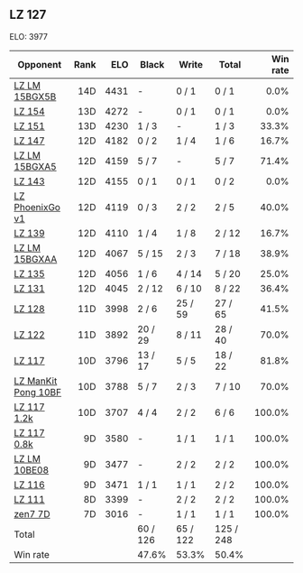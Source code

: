 ## LZ 127 ##

ELO: 3977

Opponent | Rank | ELO | Black | Write | Total | Win rate
---------|-----:|----:|-------|-------|-------|-------:
[LZ LM 15BGX5B](LZ%20LM%2015BGX5B.md) | 14D | 4431 | - | 0 / 1 | 0 / 1 | 0.0%
[LZ 154](LZ%20154.md) | 13D | 4272 | - | 0 / 1 | 0 / 1 | 0.0%
[LZ 151](LZ%20151.md) | 13D | 4230 | 1 / 3 | - | 1 / 3 | 33.3%
[LZ 147](LZ%20147.md) | 12D | 4182 | 0 / 2 | 1 / 4 | 1 / 6 | 16.7%
[LZ LM 15BGXA5](LZ%20LM%2015BGXA5.md) | 12D | 4159 | 5 / 7 | - | 5 / 7 | 71.4%
[LZ 143](LZ%20143.md) | 12D | 4155 | 0 / 1 | 0 / 1 | 0 / 2 | 0.0%
[LZ PhoenixGo v1](LZ%20PhoenixGo%20v1.md) | 12D | 4119 | 0 / 3 | 2 / 2 | 2 / 5 | 40.0%
[LZ 139](LZ%20139.md) | 12D | 4110 | 1 / 4 | 1 / 8 | 2 / 12 | 16.7%
[LZ LM 15BGXAA](LZ%20LM%2015BGXAA.md) | 12D | 4067 | 5 / 15 | 2 / 3 | 7 / 18 | 38.9%
[LZ 135](LZ%20135.md) | 12D | 4056 | 1 / 6 | 4 / 14 | 5 / 20 | 25.0%
[LZ 131](LZ%20131.md) | 12D | 4045 | 2 / 12 | 6 / 10 | 8 / 22 | 36.4%
[LZ 128](LZ%20128.md) | 11D | 3998 | 2 / 6 | 25 / 59 | 27 / 65 | 41.5%
[LZ 122](LZ%20122.md) | 11D | 3892 | 20 / 29 | 8 / 11 | 28 / 40 | 70.0%
[LZ 117](LZ%20117.md) | 10D | 3796 | 13 / 17 | 5 / 5 | 18 / 22 | 81.8%
[LZ ManKit Pong 10BF](LZ%20ManKit%20Pong%2010BF.md) | 10D | 3788 | 5 / 7 | 2 / 3 | 7 / 10 | 70.0%
[LZ 117 1.2k](LZ%20117%201.2k.md) | 10D | 3707 | 4 / 4 | 2 / 2 | 6 / 6 | 100.0%
[LZ 117 0.8k](LZ%20117%200.8k.md) | 9D | 3580 | - | 1 / 1 | 1 / 1 | 100.0%
[LZ LM 10BE08](LZ%20LM%2010BE08.md) | 9D | 3477 | - | 2 / 2 | 2 / 2 | 100.0%
[LZ 116](LZ%20116.md) | 9D | 3471 | 1 / 1 | 1 / 1 | 2 / 2 | 100.0%
[LZ 111](LZ%20111.md) | 8D | 3399 | - | 2 / 2 | 2 / 2 | 100.0%
[zen7 7D](zen7%207D.md) | 7D | 3016 | - | 1 / 1 | 1 / 1 | 100.0%
Total | | | 60 / 126 | 65 / 122 | 125 / 248 | 
Win rate| | | 47.6% | 53.3% | 50.4% | 
